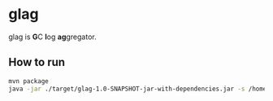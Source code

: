 # glag

glag is **G**C **l**og **ag**gregator.

## How to run

```bash
mvn package
java -jar ./target/glag-1.0-SNAPSHOT-jar-with-dependencies.jar -s /home/alemenshikov/Downloads/gc.last.log/sp_copy.log -g /home/alemenshikov/Downloads/gc.last.log/gc_copy.log
```

